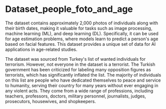 # Dataset_people_foto_and_age
The dataset contains approximately 2,000 photos of individuals along with their birth dates, making it valuable for tasks such as image processing, machine learning (ML), and deep learning (DL). Specifically, it can be used for age estimation problems, where models learn to predict a person's age based on facial features. This dataset provides a unique set of data for AI applications in age-related studies.

The dataset was sourced from Turkey's list of wanted individuals for terrorism. However, not everyone in the dataset is a terrorist. The Turkish government has been criticized for labeling many opposition figures as terrorists, which has significantly inflated the list. The majority of individuals on this list are people who have dedicated themselves to peace and service to humanity, serving their country for many years without ever engaging in any violent acts. They come from a wide range of professions, including teachers, professors, doctors, military personnel, journalists, judges, prosecutors, housewives, and shopkeepers.
